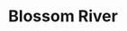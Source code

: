 ---
title: Blossom River
phone: (408) 979-9442
website: https://jscosccha.com/property/blossom-river-apartments/
management: John Stewart Company
location: "San Jose"
tags: []
---